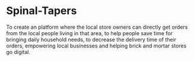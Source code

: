 # Spinal-Tapers

To create an platform where the local store owners can directly get orders from the local people living in that area, to help people save time for bringing daily household needs, to decrease the delivery time of their orders, empowering local businesses and helping brick and mortar stores go digital.
